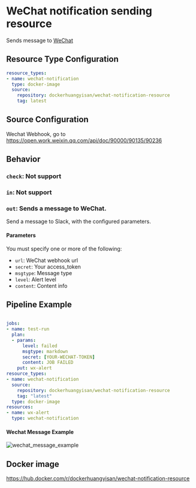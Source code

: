 WeChat notification sending resource
=================================

Sends message to [WeChat](https://weixin.qq.com/)

Resource Type Configuration
---------------------------
```yaml
resource_types:
- name: wechat-notification
  type: docker-image
  source:
    repository: dockerhuangyisan/wechat-notification-resource
    tag: latest
```

Source Configuration
---------------------------------

Wechat Webhook, go to
<https://open.work.weixin.qq.com/api/doc/90000/90135/90236>

Behavior
--------
### `check`: Not support
### `in`: Not support
### `out`: Sends a message to WeChat.

Send a message to Slack, with the configured parameters.

#### Parameters

You must specify one or more of the following:

- `url`:  WeChat webhook url
- `secret`: Your access_token
- `msgtype`: Message type
- `level`:  Alert level
- `content`: Content info

Pipeline Example
----------------

```yaml

jobs:
- name: test-run
  plan:
  - params:
      level: failed
      msgtype: markdown
      secret: [YOUR-WECHAT-TOKEN]
      content: JOB FAILED
    put: wx-alert
resource_types:
- name: wechat-notification
  source:
    repository: dockerhuangyisan/wechat-notification-resource
    tag: "latest"
  type: docker-image
resources:
- name: wx-alert
  type: wechat-notification
```

#### Wechat Message Example
![wechat_message_example](https://image.kirakirazone.com/image/wechat_message.png)



Docker image
---------------
https://hub.docker.com/r/dockerhuangyisan/wechat-notification-resource



